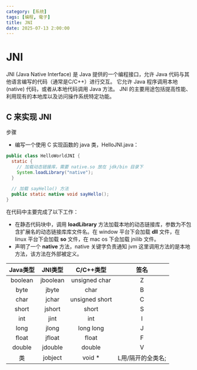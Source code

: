 ```yaml
---
category: [系统]
tags: [编程, 電子]
title: JNI
date: 2025-07-13 2:00:00
---
```


<style>
  table {
    width: 100%
    }
  td {
    vertical-align: center;
    text-align: center;
  }
  td.left {
    vertical-align: center;
    text-align: left;
  }  
  table.inputT{
    margin: 10px;
    width: auto;
    margin-left: auto;
    margin-right: auto;
    border: none;
  }
  input{
    text-align: center;
    padding: 0px 10px;
  }
  iframe{
    width: 100%;
    display: block;
    border-style:none;
  }
</style>

# JNI

JNI (Java Native Interface) 是 Java 提供的一个编程接口，允许 Java 代码与其他语言编写的代码（通常是C/C++）进行交互。 它允许 Java 程序调用本地 (native) 代码，或者从本地代码调用 Java 方法。 JNI 的主要用途包括提高性能、利用现有的本地库以及访问操作系统特定功能。 

## C 来实现 JNI

步骤

 - 编写一个使用 C 实现函数的 java 类，HelloJNI.java：

```java
public class HelloWorldJNI {
  static {
    // 加载动态链接库，需要 native.so 放在 jdk/bin 目录下
    System.loadLibrary("native");
  }
 
  // 加载 sayHello() 方法
  public static native void sayHello();
}    
```

在代码中主要完成了以下工作：

 - 在静态代码块中，调用 **loadLibrary** 方法加载本地的动态链接库，参数为不包含扩展名的动态链接库库文件名。在 window 平台下会加载 **dll** 文件，在 linux 平台下会加载 **so** 文件，在 mac os 下会加载 jnilib 文件。
 - 声明了一个 **native** 方法，native 关键字负责通知 jvm 这里调用方法的是本地方法，该方法在外部被定义。


|Java类型|JNI类型|C/C++类型|签名|
|:---:|:---:|:---:|:---:|
|boolean|jboolean|unsigned char|Z|
|byte|jbyte|char|B|
|char|jchar|unsigned short|C|
|short|jshort|short|S|
|int|jint|int|I|
|long|jlong|long long|J|
|float|jfloat|float|F|
|double|jdouble|double|V|
|类|jobject|void *|L用/隔开的全类名;|